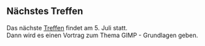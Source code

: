 ## Nächstes Treffen
Das nächste [Treffen](/Treffen/Termine/07_2017/) findet am 5. Juli statt.  
Dann wird es einen Vortrag zum Thema GIMP - Grundlagen geben.
 